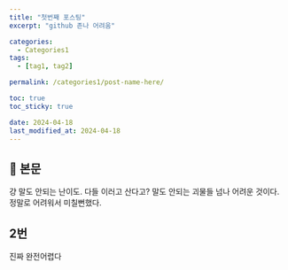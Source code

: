 ```yaml
---
title: "첫번째 포스팅"
excerpt: "github 존나 어려움"

categories:
  - Categories1
tags:
  - [tag1, tag2]

permalink: /categories1/post-name-here/

toc: true
toc_sticky: true

date: 2024-04-18
last_modified_at: 2024-04-18
---
```


## 🦥 본문
걍 말도 안되는 난이도. 다들 이러고 산다고? 말도 안되는 괴물들
넘나 어려운 것이다.
정말로 어려워서 미칠뻔했다.
## 2번
진짜 완전어렵다
